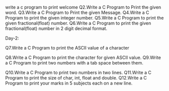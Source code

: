 write a c program to print welcome
Q2.Write a C Program to Print the given word.
Q3.Write a C Program to Print the given Message.
Q4.Write a C Program to print the given integer number.
Q5.Write a C Program to print the given fractional(float) number.
Q6.Write a C Program to print the given fractional(float) number in 2 digit decimal format.

Day-2:

Q7.Write a C Program to print the ASCII value of a character


Q8.Write a C Program to print the character for given ASCII value.
Q9.Write a C Program to print two numbers with a tab space between them.




Q10.Write a C Program to print two numbers in two lines.
Q11.Write a C Program to print the size of char, int, float and double.
Q12.Write a C Program to print your marks in 5 subjects each on a new line.
